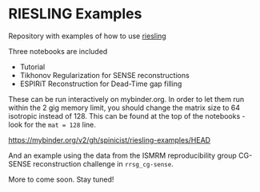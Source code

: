 # RIESLING Examples
Repository with examples of how to use [riesling](https://github.com/spinicist/riesling)

Three notebooks are included
- Tutorial
- Tikhonov Regularization for SENSE reconstructions
- ESPIRiT Reconstruction for Dead-Time gap filling

These can be run interactively on mybinder.org. In order to let them run within the 2 gig memory limit, you should change the matrix size to 64 isotropic instead of 128. This can be found at the top of the notebooks - look for the `mat = 128` line.

https://mybinder.org/v2/gh/spinicist/riesling-examples/HEAD


And an example using the data from the ISMRM reproducibility group CG-SENSE reconstruction challenge in `rrsg_cg-sense`.

More to come soon. Stay tuned!
